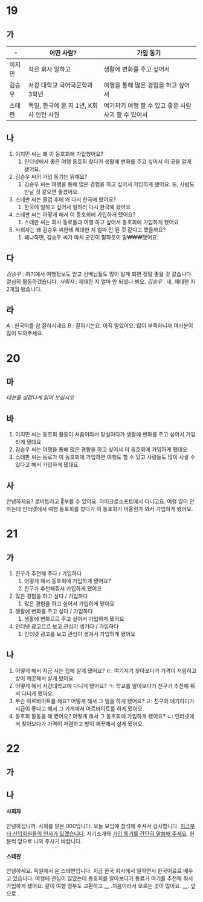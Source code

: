 # 19
## 가
| -   | 어떤 사람?                    | 가입 동기                           |
| --- | ------------------------- | ------------------------------- |
| 이지민 | 작은 회사 일하고                 | 생활에 변화를 주고 싶어서                  |
| 김승우 | 서강 대학교 국어국문학과 3학년         | 여행을 통해 많은 경험을 하고 싶어서            |
| 스테판 | 독일, 한국에 온 지 1년, K회사 인턴 사원 | 여기저기 여행 할 수 있고 좋은 사람 사괴 할 수 있어서 |
## 나
1. 이지민 씨는 왜 이 동호회에 가입했어요? 
	1. 인터넷에서 좋은 여행 동호회 찾다가 생활에 변화를 주고 싶어서 이 곳을 알게 됐어요.
2. 김승우 씨의 가입 동기는 뭐예요?
	1. 김승우 씨는 여행을 통해 많은 경험을 하고 싶어서 가입하게 됐어요. 또, 사람도 만날 것 같으면 좋겠어요.
3. 스테판 씨는 졸업 후에 왜 다시 한국에 왔어요? 
	1. 한국에 일하고 싶어서 일하러 다시 한국에 왔어요
4. 스테판 씨는 어떻게 해서 이 동호회에 가입하게 됐어요?
	1. 스테판 씨는 회사 동료들과 여행 하고 싶어서 동호회에 가입하게 됐어요
5. 사회자는 왜 김승우 씨한테 제대한 지 얼마 안 된 것 같다고 했을까요?
	1. 왜냐하면, 김승우 씨가 마치 군인이 말하듯이 말₩₩₩했어요.
## 다
*김승우* : 여기에서 여행정보도 얻고 선배님들도 많이 알게 되면 정말 좋을 것 같습니다. 열심히 활동하겠습니다.
*사회자* : 제대한 지 얼마 안 되셨나 봐요.
*김승우* : 네, 제대한 지 2개월 됐습니다.
## 라
*A* : 한국어를 참 잘하시네요
*B* : 잘하기는요. 아직 멀었어요. 많이 부족하니까 여러분이 많이 도와주세요.
# 20
## 마
*대본을 실감나게 읽어 보십시오*
## 바
1. 이지민 씨는 동호회 활동이 처음이라서 망설이다가 생활에 변화를 주고 싶어서 가입라게 됐대요
2. 김승우 씨는 여행을 통해 많은 경함을 하고 싶어서 이 동호회에 가입하게 됐대요
3. 스테판 씨는 동료가 이 동호회에 가입하면 여행도 할 수 있고 사람들도 많이 사귈 수 있다고 해서 가입하게 됐대요
## 사
안녕하세요? 로버트라고 부를 수 있어요. 마이크로소프트에서 다니고요. 여행 많이 안 하는데 인터넷에서 여행 동호회를 찾다가 이 동호회가 어울린가 봐서 가입하게 됐어요.
# 21
## 가
1. 친구가 추천해 주다 / 가입하다
	1. 어떻게 해서 동호회에 가입하게 됐어요?
	2. 찬구가 추천해줘서 가입하게 됐어요
2. 많은 경험을 하고 싶다 / 가입하다
	1. 많은 경험을 하고 싶어서 가입하게 됐어요
3. 생활에 변화를 주고 싶다 / 가입하다
	1. 생활에 변화르르 주고 싶어서 가입하게 됐어요
4. 인터넷 광고르르 보고 관심이 생기다 / 가입하다
	1. 인터넷 광고를 보고 관심이 생겨서 가입하게 됐어요
## 나
1. 어떻게 해서 지금 사는 집에 살게 됐어요? 
	ㄷ: 여기저기 찾아보다가 가격이 저렴하고 방이 깨끗해서 살게 됐어요
2. 어떻게 해서 서강대학교에 다니게 됐어요?
	ㄱ: 학교를 알아보다가 친구가 추천해 줘서 다니게 됐어요.
3. 무슨 아르바이트를 해요? 어떻게 해서 그 일을 하게 됐어요?
	ㄹ: 친구와 얘기하다가 시급이 좋다고 해서 그 가게에서 아르바이트를 하게 됐어요.
4. 동호회 활동을 해 봤어요? 어떻게 해서 그 동호회에 가입하게 됐어요?
	ㄴ: 인터넷에서 찾아보다가 가격이 저렴하고 방이 깨끗해서 살게 됐어요.
# 22
## 가
## 나
#### 사회자
안녕하십니까. 사회를 맡은 000입니다. 오늘 모임에 참석해 주셔서 감사합니다. <u>지금부터 신입회원들의 인사가 있겠습니다</u>. 자기소개와 <u>가입 동기를 간단히 말씀해 주세요</u>. 한 분씩 앞으로 나와 주시기 바랍니다.
#### 스테판
안녕하세요. 독일에서 온 스테판입니다. 지금 한국 회사에서 일하면서 한국어르르 배우고 있습니다. 여행에 관심이 많았는데 동호회를 알아보다가 동료가 여기를 추천해 줘서 가입하게 됐어요. 같이 여행 정부도 교환하고 __ .처음이라서 모르는 것이 많아요. __. 앞으로 <u></u>.